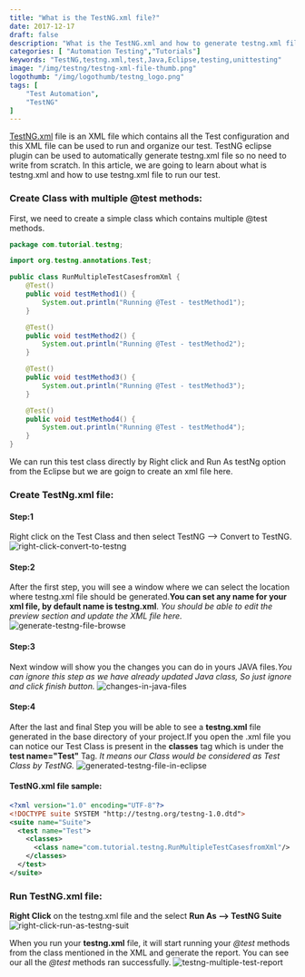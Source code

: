 ```yaml
---
title: "What is the TestNG.xml file?"
date: 2017-12-17
draft: false
description: "What is the TestNG.xml and how to generate testng.xml file using eclipse. We will run multiple @test methods using testng.xml file in this article."
categories: [ "Automation Testing","Tutorials"]
keywords: "TestNG,testng.xml,test,Java,Eclipse,testing,unittesting"
image: "/img/testng/testng-xml-file-thumb.png"
logothumb: "/img/logothumb/testng_logo.png"
tags: [
    "Test Automation",
    "TestNG"
]
---
```

[TestNG.xml](http://testng.org/doc/documentation-main.html#testng-xml) file is an XML file which contains all the Test configuration and this XML file can be used to run and organize our test. TestNG eclipse plugin can be used to automatically generate testng.xml file so no need to write from scratch. In this article, we are going to learn about what is testng.xml and how to use testng.xml file to run our test.

### Create Class with multiple @test methods:
First, we need to create a simple class which contains multiple @test methods.
```Java
package com.tutorial.testng;

import org.testng.annotations.Test;

public class RunMultipleTestCasesfromXml {
    @Test()
    public void testMethod1() {
        System.out.println("Running @Test - testMethod1");
    }

    @Test()
    public void testMethod2() {
        System.out.println("Running @Test - testMethod2");
    }

    @Test()
    public void testMethod3() {
        System.out.println("Running @Test - testMethod3");
    }

    @Test()
    public void testMethod4() {
        System.out.println("Running @Test - testMethod4");
    }
}
```
We can run this test class directly by Right click and Run As testNg option from the Eclipse but we are goign to create an xml file here.

### Create TestNg.xml file:
#### Step:1
Right click on the Test Class and then select TestNG --> Convert to TestNG.
![right-click-convert-to-testng](/img/testng/right-click-convert-to-testng.png)
#### Step:2
After the first step, you will see a window where we can select the location where testng.xml file should be generated.**You can set any name for your xml file, by default name is testng.xml**.
*You should be able to edit the preview section and update the XML file here.*
![generate-testng-file-browse](/img/testng/generate-testng-file-browse.png)
#### Step:3
Next window will show you the changes you can do in yours JAVA files.*You can ignore this step as we have already updated Java class, So just ignore and click finish button.*
![changes-in-java-files](/img/testng/changes-in-java-files.png)
#### Step:4
After the last and final Step you will be able to see a **testng.xml** file generated in the base directory of your project.If you open the .xml file you can notice our Test Class is present in the **classes** tag which is under the **test name="Test"** Tag. *It means our Class would be considered as Test Class by TestNG.*
![generated-testng-file-in-eclipse](/img/testng/generated-testng-file-in-eclipse.png)

#### TestNG.xml file sample:
```XML
<?xml version="1.0" encoding="UTF-8"?>
<!DOCTYPE suite SYSTEM "http://testng.org/testng-1.0.dtd">
<suite name="Suite">
  <test name="Test">
    <classes>
      <class name="com.tutorial.testng.RunMultipleTestCasesfromXml"/>
    </classes>
  </test>
</suite>
```
### Run TestNG.xml file:
**Right Click** on the testng.xml file and the select **Run As --> TestNG Suite**
![right-click-run-as-testng-suit](/img/testng/right-click-run-as-testng-suit.png)

When you run your **testng.xml** file, it will start running your *@test* methods from the class mentioned in the XML and generate the report. You can see our all the *@test* methods ran successfully.
![testng-multiple-test-report](/img/testng/testng-multiple-test-report.png)
